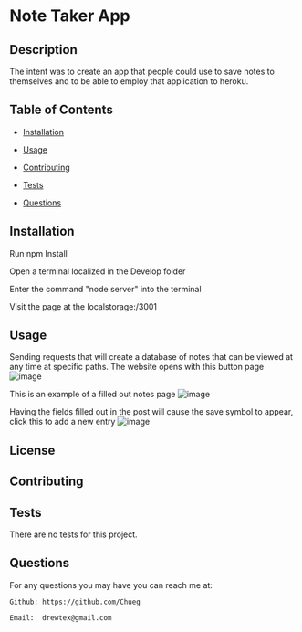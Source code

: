 # Note Taker App




## Description

The intent was to create an app that people could use to save notes to themselves and to be able to employ that application to heroku.

## Table of Contents

* [Installation](#installation)

* [Usage](#usage)

* [Contributing](#contributing)

* [Tests](#tests)

* [Questions](#questions)
## Installation


Run npm Install

Open a terminal localized in the Develop folder

Enter the command "node server" into the terminal

Visit the page at the localstorage:/3001



## Usage

Sending requests that will create a database of notes that can be viewed at any time at specific paths.
The website opens with this button page
![image](https://user-images.githubusercontent.com/106410591/192654691-de45d2d1-d8eb-4cb2-b418-9478f19cf533.png)


This is an example of a filled out notes page
![image](https://user-images.githubusercontent.com/106410591/192654630-ae8111b2-c016-4f1d-9abc-a74550c21469.png)

Having the fields filled out in the post will cause the save symbol to appear, click this to add a new entry
![image](https://user-images.githubusercontent.com/106410591/192654785-f4e9ba93-4bfb-44b8-93cc-59d2b62ce3b1.png)




## License

## Contributing


## Tests

There are no tests for this project.

## Questions



For any questions you may have you can reach me at:

    Github: https://github.com/Chueg

    Email:  drewtex@gmail.com


